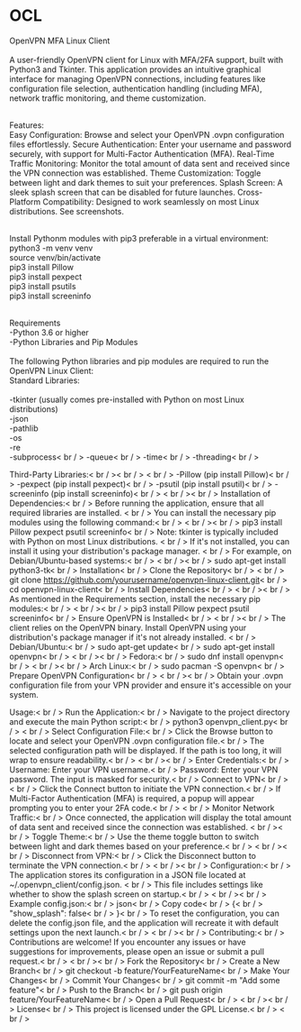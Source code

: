 # OCL

OpenVPN MFA Linux Client <br/>
<br/>
A user-friendly OpenVPN client for Linux with MFA/2FA support, built with Python3 and Tkinter. This application provides an intuitive graphical interface for 
managing OpenVPN connections, including features like configuration file selection, authentication handling (including MFA), network traffic monitoring, 
and theme customization.<br/><br/>

Features:<br/>
Easy Configuration: Browse and select your OpenVPN .ovpn configuration files effortlessly.
Secure Authentication: Enter your username and password securely, with support for Multi-Factor Authentication (MFA).
Real-Time Traffic Monitoring: Monitor the total amount of data sent and received since the VPN connection was established.
Theme Customization: Toggle between light and dark themes to suit your preferences.
Splash Screen: A sleek splash screen that can be disabled for future launches.
Cross-Platform Compatibility: Designed to work seamlessly on most Linux distributions.
See screenshots.<br/>
<br/>

Install Pythonm modules with pip3 preferable in a virtual environment:<br/>
python3 -m venv venv<br/>
source venv/bin/activate<br/>
pip3 install Pillow<br/>
pip3 install pexpect<br/>
pip3 install psutils<br/>
pip3 install screeninfo<br/>
<br/>

Requirements<br/>
-Python 3.6 or higher<br/>
-Python Libraries and Pip Modules<br/>
<br/>
The following Python libraries and pip modules are required to run the OpenVPN Linux Client:
<br/>
Standard Libraries:<br/>
<br/>
-tkinter (usually comes pre-installed with Python on most Linux distributions)<br/>
-json<br/>
-pathlib<br/>
-os<br/>
-re<br/>
-subprocess< br / >
-queue< br / >
-time< br / >
-threading< br / >

Third-Party Libraries:< br / >< br / >
< br / >
-Pillow (pip install Pillow)< br / >
-pexpect (pip install pexpect)< br / >
-psutil (pip install psutil)< br / >
-screeninfo (pip install screeninfo)< br / >
< br / >< br / >
Installation of Dependencies:< br / >
Before running the application, ensure that all required libraries are installed. < br / >
You can install the necessary pip modules using the following command:< br / >
< br / >< br / >
pip3 install Pillow pexpect psutil screeninfo< br / >
Note: tkinter is typically included with Python on most Linux distributions. < br / >
If it's not installed, you can install it using your distribution's package manager. < br / >
For example, on Debian/Ubuntu-based systems:< br / >
< br / >< br / >
sudo apt-get install python3-tk< br / >
Installation< br / >
Clone the Repository< br / >
< br / >
git clone https://github.com/yourusername/openvpn-linux-client.git< br / >
cd openvpn-linux-client< br / >
Install Dependencies< br / >
< br / >< br / >
As mentioned in the Requirements section, install the necessary pip modules:< br / >
< br / >< br / >
pip3 install Pillow pexpect psutil screeninfo< br / >
Ensure OpenVPN is Installed< br / >
< br / >< br / >
The client relies on the OpenVPN binary. Install OpenVPN using your distribution's package manager if it's not already installed.
< br / >
Debian/Ubuntu:< br / >
sudo apt-get update< br / >
sudo apt-get install openvpn< br / >
< br / >< br / >
Fedora:< br / >
sudo dnf install openvpn< br / >
< br / >< br / >
Arch Linux:< br / >
sudo pacman -S openvpn< br / >
Prepare OpenVPN Configuration< br / >
< br / >< br / >
Obtain your .ovpn configuration file from your VPN provider and ensure it's accessible on your system.

Usage:< br / >
Run the Application:< br / >
Navigate to the project directory and execute the main Python script:< br / >
python3 openvpn_client.py< br / >
< br / >
Select Configuration File:< br / >
Click the Browse button to locate and select your OpenVPN .ovpn configuration file.< br / >
The selected configuration path will be displayed. If the path is too long, it will wrap to ensure readability.< br / >
< br / >< br / >
Enter Credentials:< br / >
Username: Enter your VPN username.< br / >
Password: Enter your VPN password. The input is masked for security.< br / >
Connect to VPN< br / >
< br / >
Click the Connect button to initiate the VPN connection.< br / >
If Multi-Factor Authentication (MFA) is required, a popup will appear prompting you to enter your 2FA code.< br / >
< br / >
Monitor Network Traffic:< br / >
Once connected, the application will display the total amount of data sent and received since the connection was established.
< br / >< br / >
Toggle Theme:< br / >
Use the theme toggle button to switch between light and dark themes based on your preference.< br / >
< br / >< br / >
Disconnect from VPN:< br / >
Click the Disconnect button to terminate the VPN connection.< br / >
< br / >< br / >
Configuration:< br / >
The application stores its configuration in a JSON file located at ~/.openvpn_client/config.json. < br / >
This file includes settings like whether to show the splash screen on startup.< br / >
< br / >< br / >
Example config.json:< br / >
json< br / >
Copy code< br / >
{< br / >
    "show_splash": false< br / >
}< br / >
To reset the configuration, you can delete the config.json file, and the application will recreate it with default settings upon the next launch.< br / >
< br / >< br / >
Contributing:< br / >
Contributions are welcome! If you encounter any issues or have suggestions for improvements, please open an issue or submit a pull request.< br / >
< br / >< br / >
Fork the Repository< br / >
Create a New Branch< br / >
git checkout -b feature/YourFeatureName< br / >
Make Your Changes< br / >
Commit Your Changes< br / >
git commit -m "Add some feature"< br / >
Push to the Branch< br / >
git push origin feature/YourFeatureName< br / >
Open a Pull Request< br / >
< br / >< br / >
License< br / >
This project is licensed under the GPL License.< br / >
< br / >


